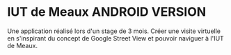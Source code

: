 # IUT de Meaux ANDROID VERSION
 Une application réalisé lors d'un stage de 3 mois. Créer une visite virtuelle en s'inspirant du concept de Google Street View et pouvoir naviguer à l'IUT de Meaux.
